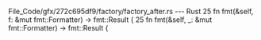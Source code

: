 File_Code/gfx/272c695df9/factory/factory_after.rs --- Rust
25     fn fmt(&self, f: &mut fmt::Formatter) -> fmt::Result {                                                                                                25     fn fmt(&self, _: &mut fmt::Formatter) -> fmt::Result {

